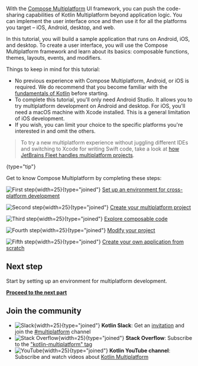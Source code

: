 [//]: # (title: Get started with Compose Multiplatform — tutorial)

With the [Compose Multiplatform](https://www.jetbrains.com/lp/compose-multiplatform/) UI framework, you can push the
code-sharing capabilities of Kotlin Multiplatform beyond application logic. You can implement the user interface once
and then use it for all the platforms you target – iOS, Android, desktop, and web.

In this tutorial, you will build a sample application that runs on Android, iOS, and desktop. To create a user
interface, you will use the Compose Multiplatform framework and learn about its basics: composable functions, themes, layouts,
events, and modifiers.

Things to keep in mind for this tutorial:
* No previous experience with Compose Multiplatform, Android, or iOS is required. We do recommend that
  you become familiar with the [fundamentals of Kotlin](https://kotlinlang.org/docs/getting-started.html) before starting.
* To complete this tutorial, you'll only need Android Studio. It allows you to try multiplatform development on Android
  and desktop. For iOS, you'll need a macOS machine with Xcode installed. This is a general limitation of iOS development.
* If you wish, you can limit your choice to the specific platforms you're interested in and omit the others.

> To try a new multiplatform experience without juggling different IDEs and switching to
> Xcode for writing Swift code, take a look at [how JetBrains Fleet handles multiplatform projects](fleet.md).
>
{type="tip"}

Get to know Compose Multiplatform by completing these steps:

![First step](icon-1.svg){width=25}{type="joined"} [Set up an environment for cross-platform development](compose-multiplatform-setup.md)

![Second step](icon-2.svg){width=25}{type="joined"} [Create your multiplatform project](compose-multiplatform-create-first-app.md)

![Third step](icon-3.svg){width=25}{type="joined"} [Explore composable code](compose-multiplatform-explore-composables.md)

![Fourth step](icon-4.svg){width=25}{type="joined"} [Modify your project](compose-multiplatform-modify-project.md)

![Fifth step](icon-5.svg){width=25}{type="joined"} [Create your own application from scratch](compose-multiplatform-new-project.md)

## Next step

Start by setting up an environment for multiplatform development.

**[Proceed to the next part](compose-multiplatform-setup.md)**

## Join the community

* ![Slack](slack.svg){width=25}{type="joined"} **Kotlin Slack**: Get
  an [invitation](https://surveys.jetbrains.com/s3/kotlin-slack-sign-up) and join
  the [#multiplatform](https://kotlinlang.slack.com/archives/C3PQML5NU) channel
* ![Stack Overflow](stackoverflow.svg){width=25}{type="joined"} **Stack Overflow**: Subscribe to
  the ["kotlin-multiplatform" tag](https://stackoverflow.com/questions/tagged/kotlin-multiplatform)
* ![YouTube](youtube.svg){width=25}{type="joined"} **Kotlin YouTube channel**: Subscribe and watch videos
  about [Kotlin Multiplatform](https://www.youtube.com/playlist?list=PLlFc5cFwUnmy_oVc9YQzjasSNoAk4hk_C)